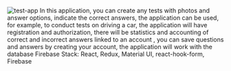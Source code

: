 ![test-app](https://user-images.githubusercontent.com/77876368/146507035-3eed9d9a-32a9-44a8-888e-e98a11d24442.gif)
In this application, you can create any tests with photos and answer options, indicate the correct answers, the application can be used, for example, to conduct tests on driving a car, the application will have registration and authorization, there will be statistics and accounting of correct and incorrect answers linked to an account , you can save questions and answers by creating your account, the application will work with the database Firebase
Stack: React, Redux, Material UI, react-hook-form, Firebase
